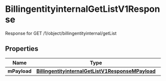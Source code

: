 

# BillingentityinternalGetListV1Response

Response for GET /1/object/billingentityinternal/getList

## Properties

| Name | Type | Description | Notes |
|------------ | ------------- | ------------- | -------------|
|**mPayload** | [**BillingentityinternalGetListV1ResponseMPayload**](BillingentityinternalGetListV1ResponseMPayload.md) |  |  |



